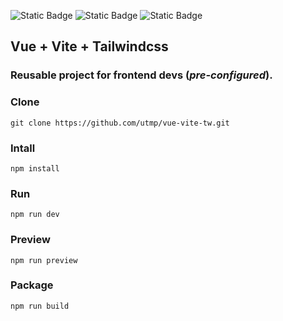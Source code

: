 ![Static Badge](https://img.shields.io/badge/vuejs-green?style=flat&logo=vuedotjs&logoColor=%234FC08D&logoSize=amg&labelColor=%235E686D)
![Static Badge](https://img.shields.io/badge/Vite-%23646CFF?style=flat&logo=vite&logoColor=%23646CFF&labelColor=%235E686D)
![Static Badge](https://img.shields.io/badge/tailwindcss-%2306B6D4?style=flat&logo=tailwindcss&logoColor=%2306B6D4&logoSize=amg&labelColor=%235E686D)

## Vue + Vite + Tailwindcss 
### Reusable project for frontend devs (***pre-configured***).
### Clone 
``` 
git clone https://github.com/utmp/vue-vite-tw.git
```
### Intall
```
npm install
```
### Run 
```
npm run dev
```
### Preview
```
npm run preview
```
### Package
```
npm run build
```